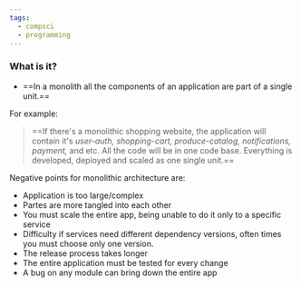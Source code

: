 ```yaml
---
tags:
  - compsci
  - programming
---
```

### What is it?
- ==In a monolith all the components of an application are part of a single unit.==

For example:

>==If there's a monolithic shopping website, the application will contain it's _user-auth, shopping-cart, produce-catalog, notifications, payment,_ and etc. All the code will be in one code base. Everything is developed, deployed and scaled as one single unit.==

Negative points for monolithic architecture are:
- Application is too large/complex
- Partes are more tangled into each other
- You must scale the entire app, being unable to do it only to a specific service
- Difficulty if services need different dependency versions, often times you must choose only one version.
- The release process takes longer
- The entire application must be tested for every change
- A bug on any module can bring down the entire app